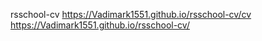 rsschool-cv
https://Vadimark1551.github.io/rsschool-cv/cv
https://Vadimark1551.github.io/rsschool-cv/